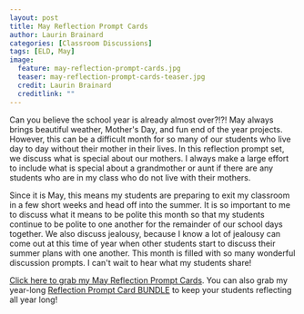 ```yaml
---
layout: post
title: May Reflection Prompt Cards
author: Laurin Brainard
categories: [Classroom Discussions]
tags: [ELD, May]
image:
  feature: may-reflection-prompt-cards.jpg
  teaser: may-reflection-prompt-cards-teaser.jpg
  credit: Laurin Brainard
  creditlink: ""
---
```

Can you believe the school year is already almost over?!?! May always brings beautiful weather, Mother's Day, and fun end of the year projects. However, this can be a difficult month for so many of our students who live day to day without their mother in their lives. In this reflection prompt set, we discuss what is special about our mothers. I always make a large effort to include what is special about a grandmother or aunt if there are any students who are in my class who do not live with their mothers. 

Since it is May, this means my students are preparing to exit my classroom in a few short weeks and head off into the summer. It is so important to me to discuss what it means to be polite this month so that my students continue to be polite to one another for the remainder of our school days together. We also discuss jealousy, because I know a lot of jealousy can come out at this time of year when other students start to discuss their summer plans with one another. This month is filled with so many wonderful discussion prompts. I can't wait to hear what my students share!

[Click here to grab my May Reflection Prompt Cards](http://bit.ly/2r4W3hV). You can also grab my year-long [Reflection Prompt Card BUNDLE](http://bit.ly/2Fmbpmj) to keep your students reflecting all year long!